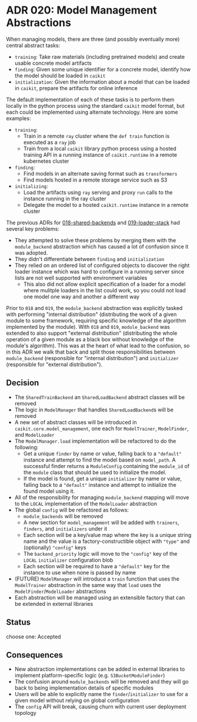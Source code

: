 # ADR 020: Model Management Abstractions

When managing models, there are three (and possibly eventually more) central abstract tasks:

* `training`: Take raw materials (including pretrained models) and create usable concrete model artifacts
* `finding`: Given some unique identifier for a concrete model, identify how the model should be loaded in `caikit`
* `initialization`: Given the information about a model that can be loaded in `caikit`, prepare the artifacts for online inference

The default implementation of each of these tasks is to perform them locally in the python process using the standard `caikit` model format, but each could be implemented using alternate technology. Here are some examples:

* `training`:
    * Train in a remote `ray` cluster where the `def train` function is executed as a `ray` job
    * Train from a local `caikit` library python process using a hosted training API in a running instance of `caikit.runtime` in a remote kubernetes cluster
* `finding`:
    * Find models in an alternate saving format such as `transformers`
    * Find models hosted in a remote storage service such as S3
* `initializing`:
    * Load the artifacts using `ray` serving and proxy `run` calls to the instance running in the ray cluster
    * Delegate the model to a hosted `caikit.runtime` instance in a remote cluster

The previous ADRs for [018-shared-backends](018-shared-backends.md) and [019-loader-stack](019-loader-stack.md) had several key problems:

* They attempted to solve these problems by merging them with the `module_backend` abstraction which has caused a lot of confusion since it was adopted.
* They didn't differentiate between `finding` and `initialization`
* They relied on an ordered list of configured objects to discover the right loader instance which was hard to configure in a running server since lists are not well supported with environment variables
    * This also did not allow explicit specification of a loader for a model where mulitple loaders in the list could work, so you could not load one model one way and another a different way

Prior to `018` and `019`, the `module_backend` abstraction was explicitly tasked with performing "internal distribution" (distributing the work of a given module to some framework, requiring specific knowledge of the algorithm implemented by the module). With `018` and `019`, `module_backend` was extended to also support "external distribution" (distributing the whole operation of a given module as a black box without knowledge of the module's algorithm). This was at the heart of what lead to the confusion, so in this ADR we walk that back and split those responsibilities between `module_backend` (responsible for "internal distribution") and `initializer` (responsible for "external distribution").

## Decision

* The `SharedTrainBackend` an `SharedLoadBackend` abstract classes will be removed
* The logic in `ModelManager` that handles `SharedLoadBackend`s will be removed
* A new set of abstract classes will be introduced in `caikit.core.model_management`, one each for `ModelTrainer`, `ModelFinder`, and `ModelLoader`
* The `ModelManager.load` implementation will be refactored to do the following:
    * Get a unique `finder` by name or value, falling back to a `"default"` instance and attempt to find the model based on `model_path`. A successful finder returns a `ModuleConfig` containing the `module_id` of the `module` class that should be used to initialize the model.
    * If the model is found, get a unique `initializer` by name or value, falling back to a `"default"` instance and attempt to initialize the found model using it.
* All of the responsibility for managing `module_backend` mapping will move to the `LOCAL` implementation of the `ModelLoader` abstraction
* The global `config` will be refactored as follows:
    * `module_backends` will be removed
    * A new section for `model_management` will be added with `trainers`, `finders`, and `initializers` under it
    * Each section will be a key/value map where the key is a unique string name and the value is a factory-constructible object with `"type"` and (optionally) `"config"` keys
    * The `backend_priority` logic will move to the `"config"` key of the `LOCAL` `initializer` configuration blob
    * Each section will be required to have a `"default"` key for the instance to use when none is passed by name
* (FUTURE) `ModelManager` will introduce a `train` function that uses the `ModelTrainer` abstraction in the same way that `load` uses the `ModelFinder`/`ModelLoader` abstractions
* Each abstraction will be managed using an extensible factory that can be extended in external libraries

## Status

choose one: Accepted


## Consequences

* New abstraction implementations can be added in external libraries to implement platform-specific logic (e.g. `S3BucketModuleFinder`)
* The confusion around `module_backends` will be removed and they will go back to being implementation details of specific modules
* Users will be able to explicitly name the `finder`/`initializer` to use for a given model without relying on global configuration
* The `config` API will break, causing churn with current user deployment topology
